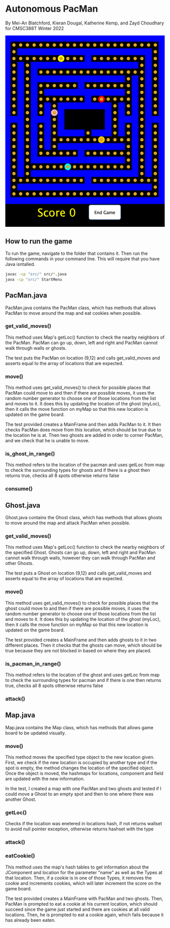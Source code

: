 # Autonomous PacMan
By Mei-An Blatchford, Kieran Dougal, Katherine Kemp, and Zayd Choudhary for CMSC388T Winter 2022

![PacMan](pacman.png)

## How to run the game
To run the game, navigate to the folder that contains it. Then run the following commands in your command line. This will require that you have Java isntalled.
```bash
javac -cp "src/" src/*.java
java -cp "src/" StartMenu
```

## PacMan.java
PacMan.java contains the PacMan class, which has methods that allows PacMan to move around the map and eat cookies when possible.

### get_valid_moves()
This method uses Map's getLoc() function to check the nearby neighbors of the PacMan. PacMan can go up, down, left and right and PacMan cannot walk through walls or ghosts. 

The test puts the PacMan on location (9,12) and calls get_valid_moves and asserts equal to the array of locations that are expected.


### move()
This method uses get_valid_moves() to check for possible places that PacMan could move to and then if there are possible moves, it uses the random number generator to choose one of those locations from the list and moves to it. It does this by updating the location of the ghost (myLoc), then it calls the move function on myMap so that this new location is updated on the game board.

The test provided creates a MainFrame and then adds PacMan to it. It then checks PacMan does move from this location, which should be true due to the location he is at. Then two ghosts are added in order to corner PacMan, and we check that he is unable to move.

### is_ghost_in_range()
This method refers to the location of the pacman and uses getLoc from map to check the surrounding types for ghosts and if there is a ghost then returns true, checks all 8 spots otherwise returns false

### consume()


## Ghost.java
Ghost.java contains the Ghost class, which has methods that allows ghosts to move around the map and attack PacMan when possible.

### get_valid_moves()
This method uses Map's getLoc() function to check the nearby neighbors of the specified Ghost. Ghosts can go up, down, left and right and PacMan cannot walk through walls, however they can walk through PacMan and other Ghosts. 

The test puts a Ghost on location (9,12) and calls get_valid_moves and asserts equal to the array of locations that are expected.

### move()
This method uses get_valid_moves() to check for possible places that the ghost could move to and then if there are possible moves, it uses the random number generator to choose one of those locations from the list and moves to it. It does this by updating the location of the ghost (myLoc), then it calls the move function on myMap so that this new location is updated on the game board.

The test provided creates a MainFrame and then adds ghosts to it in two different places. Then it checks that the ghosts can move, which should be true because they are not blocked in based on where they are placed.

### is_pacman_in_range()
This method refers to the location of the ghost and uses getLoc from map to check the surrounding types for pacman and if there is one then returns true, checks all 8 spots otherwise returns false

### attack()


## Map.java
Map.java contains the Map class, which has methods that allows game board to be updated visually.

### move()
This method moves the specified type object to the new location given. First, we check if the new location is occupied by another type and if the spot is empty, the method changes the location of the specified object. Once the object is moved, the hashmaps for locations, component and field are updated with the new information. 

In the test, I created a map with one PacMan and two ghosts and tested if I could move a Ghost to an empty spot and then to one where there was another Ghost. 


### getLoc()
Checks if the location was enetered in locations hash, if not returns wallset to avoid null pointer exception, otherwise returns hashset with the type

### attack()


### eatCookie()
This method uses the map's hash tables to get information about the JComponent and location for the parameter "name" as well as the Types at that location. Then, if a cookie is in one of those Types, it removes the cookie and increments cookies, which will later increment the score on the game board.

The test provided creates a MainFrame with PacMan and two ghosts. Then, PacMan is prompted to eat a cookie at his current location, which should succeed since the game just started and there are cookies at all valid locations. Then, he is prompted to eat a cookie again, which fails because it has already been eaten.
